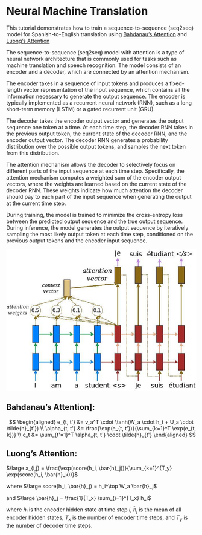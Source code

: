# **Neural Machine Translation**

This tutorial demonstrates how to train a sequence-to-sequence (seq2seq) model for Spanish-to-English translation using [Bahdanau’s Attention](https://arxiv.org/abs/1409.0473) and [Luong’s Attention](https://arxiv.org/abs/1508.04025)

The sequence-to-sequence (seq2seq) model with attention is a type of neural network architecture that is commonly used for tasks such as machine translation and speech recognition. The model consists of an encoder and a decoder, which are connected by an attention mechanism.

The encoder takes in a sequence of input tokens and produces a fixed-length vector representation of the input sequence, which contains all the information necessary to generate the output sequence. The encoder is typically implemented as a recurrent neural network (RNN), such as a long short-term memory (LSTM) or a gated recurrent unit (GRU).

The decoder takes the encoder output vector and generates the output sequence one token at a time. At each time step, the decoder RNN takes in the previous output token, the current state of the decoder RNN, and the encoder output vector. The decoder RNN generates a probability distribution over the possible output tokens, and samples the next token from this distribution.

The attention mechanism allows the decoder to selectively focus on different parts of the input sequence at each time step. Specifically, the attention mechanism computes a weighted sum of the encoder output vectors, where the weights are learned based on the current state of the decoder RNN. These weights indicate how much attention the decoder should pay to each part of the input sequence when generating the output at the current time step.

During training, the model is trained to minimize the cross-entropy loss between the predicted output sequence and the true output sequence. During inference, the model generates the output sequence by iteratively sampling the most likely output token at each time step, conditioned on the previous output tokens and the encoder input sequence.

![](https://github.com/MarwanMohamed95/Machine-Translation-with-Attention/blob/main/attention_mechanism.jpg?raw=true)


Bahdanau’s Attention]:
------------------------
$$
\begin{aligned}
e_{t, t'} &= v_a^T \cdot \tanh(W_a \cdot h_t + U_a \cdot \tilde{h}_{t'}) \\
\alpha_{t, t'} &= \frac{\exp(e_{t, t'})}{\sum_{k=1}^T \exp(e_{t, k})} \\
c_t &= \sum_{t'=1}^T \alpha_{t, t'} \cdot \tilde{h}_{t'}
\end{aligned}
$$

Luong’s Attention:
---------------------
$\large a_{i,j} = \frac{\exp(score(h_i, \bar{h}_j))}{\sum_{k=1}^{T_y} \exp(score(h_i, \bar{h}_k))}$

where
$\large score(h_i, \bar{h}_j) = h_i^\top W_a \bar{h}_j$

and
$\large \bar{h}_j = \frac{1}{T_x} \sum_{i=1}^{T_x} h_i$

where $h_i$ is the encoder hidden state at time step $i$,
$\bar{h}_j$ is the mean of all encoder hidden states,
$T_x$ is the number of encoder time steps, and
$T_y$ is the number of decoder time steps.
